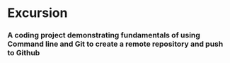 # Excursion
### A coding project demonstrating fundamentals of using Command line and Git to create a remote repository and push to Github

